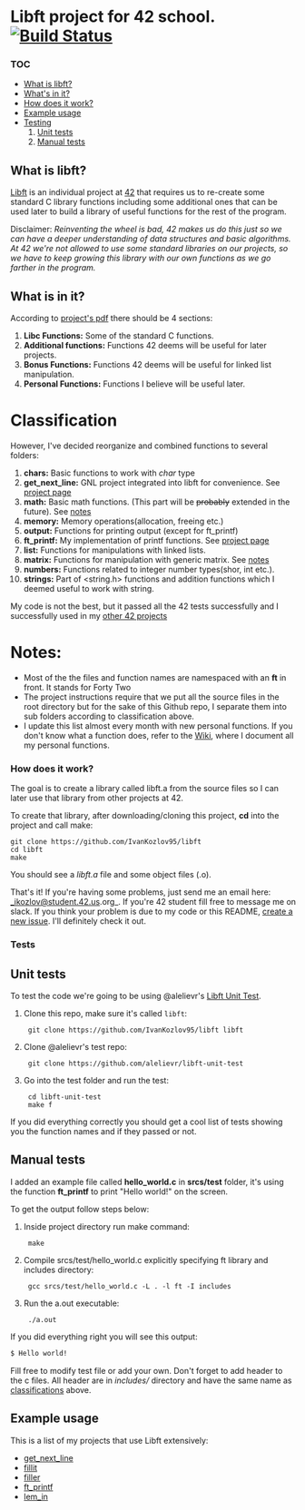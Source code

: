 # Libft project for 42 school. [![Build Status](https://travis-ci.org/IvanKozlov95/libft.svg?branch=master)](https://travis-ci.org/IvanKozlov95/libft)

### TOC

* [What is libft?](#what-is-libft)
* [What's in it?](#what-is-in-it)
* [How does it work?](#how-does-it-work)
* [Example usage](#example-usage)
* [Testing](#tests)
	1. [Unit tests](#unit-tests)
	2. [Manual tests](#manual-tests)

## What is libft?
[Libft][1] is an individual project at [42][2] that requires us to re-create some standard C library functions including some additional ones that can be used later to build a library of useful functions for the rest of the program.

Disclaimer: *Reinventing the wheel is bad, 42 makes us do this just so we can have a deeper understanding of data structures and basic algorithms. At 42 we're not allowed to use some standard libraries on our projects, so we have to keep growing this library with our own functions as we go farther in the program.*

## What is in it?

According to [project's pdf][1] there should be 4 sections:

1.  **Libc Functions:** Some of the standard C functions.
2.  **Additional functions:** Functions 42 deems will be useful for later projects.
3.  **Bonus Functions:** Functions 42 deems will be useful for linked list manipulation.
4.  **Personal Functions:** Functions I believe will be useful later.

# Classification

However, I've decided reorganize and combined functions to several folders:

1. **chars:** Basic functions to work with _char_ type
2. **get_next_line:** GNL project integrated into libft for convenience. See [project page][GNL]
3. **math:** Basic math functions. (This part will be ~~probably~~ extended in the future). See [notes](#notes)
4. **memory:** Memory operations(allocation, freeing etc.)
5. **output:** Functions for printing output (except for ft_printf)
6. **ft_printf:** My implementation of printf functions. See [project page][printf]
7. **list:** Functions for manipulations with linked lists.
8. **matrix:** Functions for manipulation with generic matrix. See [notes](#notes)
9. **numbers:** Functions related to integer number types(shor, int etc.).
10. **strings:** Part of <string.h> functions and addition functions which I deemed useful to work with string.

My code is not the best, but it passed all the 42 tests successfully and I successfully used in my [other 42 projects](#example-usage)

# Notes:

- Most of the the files and function names are namespaced with an **ft** in front. It stands for Forty Two
- The project instructions require that we put all the source files in the root directory but for the sake of this Github repo, I separate them into sub folders according to classification above.
- I update this list almost every month with new personal functions. If you don't know what a function does, refer to the [Wiki][mock], where I document all my personal functions.

### How does it work?

The goal is to create a library called libft.a from the source files so I can later use that library from other projects at 42.

To create that library, after downloading/cloning this project, **cd** into the project and call make:

	git clone https://github.com/IvanKozlov95/libft
	cd libft
	make

You should see a *libft.a* file and some object files (.o).

That's it! If you're having some problems, just send me an email here: _ikozlov@student.42.us.org_. If you're 42 student fill free to message me on slack. If you think your problem is due to my code or this README, [create a new issue][3]. I'll definitely check it out.

### Tests

## Unit tests

To test the code we're going to be using @alelievr's [Libft Unit Test][4].

1. Clone this repo, make sure it's called `libft`:

		git clone https://github.com/IvanKozlov95/libft libft

2. Clone @alelievr's test repo:

		git clone https://github.com/alelievr/libft-unit-test

3. Go into the test folder and run the test:

		cd libft-unit-test
		make f

If you did everything correctly you should get a cool list of tests showing you the function names and if they passed or not.
## Manual tests

I added an example file called **hello_world.c** in **srcs/test** folder, it's using the function **ft_printf** to print "Hello world!" on the screen.

To get the output follow steps below:

1. Inside project directory run make command:

		make

2. Compile srcs/test/hello_world.c explicitly specifying ft library and includes directory:

		gcc srcs/test/hello_world.c -L . -l ft -I includes

3. Run the a.out executable:

		./a.out

If you did everything right you will see this output:

```sh
$ Hello world!
```

Fill free to modify test file or add your own. Don't forget to add header to the c files. All header are in _includes/_ directory and have the same name as [classifications](#classification) above.

## Example usage

This is a list of my projects that use Libft extensively:

* [get_next_line][GNL]
* [fillit](https://github.com/IvanKozlov95/fillit)
* [filler](https://github.com/IvanKozlov95/filler)
* [ft_printf][printf]
* [lem_in](https://github.com/IvanKozlov95/lem_in)

[1]: https://github.com/IvanKozlov95/libft/blob/master/libft.en.pdf
[2]: http://42.us.org "42 USA"
[3]: https://github.com/IvanKozlov95/libft/issues/new "New issue"
[4]: https://github.com/alelievr/libft-unit-test "alelievr/libft-unit-test"
[GNL]: https://github.com/IvanKozlov95/get_next_line
[printf]: https://github.com/IvanKozlov95/ft_printf
[mock]: https://www.youtube.com/watch?v=dQw4w9WgXcQ
